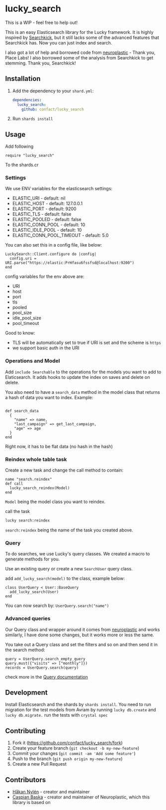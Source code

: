 # lucky_search
This is a WIP - feel free to help out!


This is an easy Elasticsearch library for the Lucky framework. It is highly inspired by [Searchkick](https://github.com/ankane/searchkick), but it still lacks some of the advanced features that Searchkick has. Now you can just index and search.

I also got a lot of help and borrowed code from [neuroplastic](https://github.com/place-labs/neuroplastic) - Thank you, Place Labs!
I also borrowed some of the analysis from Searchkick to get stemming. Thank you, Searchkick!

## Installation

1. Add the dependency to your `shard.yml`:

   ```yaml
   dependencies:
     lucky_search:
       github: confact/lucky_search
   ```

2. Run `shards install`

## Usage

Add following
```crystal
require "lucky_search"
```
To the shards.cr

### Settings
We use ENV variables for the elasticsearch settings:
- ELASTIC_URI                 - default: nil
- ELASTIC_HOST                - default: 127.0.0.1
- ELASTIC_PORT                - default: 9200
- ELASTIC_TLS                 - default: false
- ELASTIC_POOLED              - default: false
- ELASTIC_CONN_POOL           - default: 10
- ELASTIC_IDLE_POOL           - default: 10
- ELASTIC_CONN_POOL_TIMEOUT   - default: 5.0

You can also set this in a config file, like below:
```crystal
LuckySearch::Client.configure do |config|
  config.uri = URI.parse("https://elastic:PrHfasu6fssfsd@localhost:9200")
end
```

config variables for the env above are:
- URI
- host
- port
- tls
- pooled
- pool_size
- idle_pool_size
- pool_timeout

Good to know:
- TLS will be automatically set to true if URI is set and the scheme is `https`
- we support basic auth in the URI


### Operations and Model
Add `include Searchable` to the operations for the models you want to add to Elaticsearch. It adds hooks to update the index on saves and delete on delete.


You also need to have a `search_data` method in the model class that returns a hash of data you want to index. Example:
```crystal

def search_data
  {
    "name" => name,
    "last_campaign" => get_last_campaign,
    "age" => age
  }
end
``` 
Right now, it has to be flat data (no hash in the hash)

### Reindex whole table task

Create a new task and change the call method to contain:
```crystal
name "search.reindex"
def call
  lucky_search_reindex(Model)
end
```
`Model` being the model class you want to reindex.

call the task 
```bash
lucky search:reindex
```
`search:reindex`  being the name of the task you created above.

### Query
To do searches, we use Lucky's query classes. We created a macro to generate methods for you.

Use an existing query or create a new `SearchUser` query class.

add `add_lucky_search(model)` to the class, example below:

```crystal
class UserQuery < User::BaseQuery
  add_lucky_search(User)
end
``` 

You can now search by: `UserQuery.search("name")`

### Advanced queries
Our Query class and wrapper around it comes from [neuroplastic](https://github.com/place-labs/neuroplastic) and works similarly, I have done some changes, but it works more or less the same.

You take out a Query class and set the filters and so on and then send it in the search method:
```crystal
query = UserQuery.search_empty_query
query.must({"visits" => ["monthly"]})
records = UserQuery.search(query)
```

check more in the [Query documentation](https://confact.github.io/lucky_search/LuckySearch/Query.html)

## Development

Install Elasticsearch and the shards by `shards install`.
You need to run migration for the test models from Avram by running `lucky db.create` and `lucky db.migrate.`
run the tests with `crystal spec` 

## Contributing

1. Fork it (<https://github.com/confact/lucky_search/fork>)
2. Create your feature branch (`git checkout -b my-new-feature`)
3. Commit your changes (`git commit -am 'Add some feature'`)
4. Push to the branch (`git push origin my-new-feature`)
5. Create a new Pull Request

## Contributors

- [Håkan Nylén](https://github.com/confact) - creator and maintainer
- [Caspian Baska](https://github.com/Caspiano) - creator and maintainer of Neuroplastic, which this library is based on
